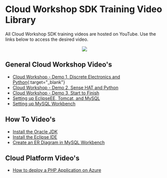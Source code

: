 **Cloud Workshop SDK Training Video Library**
==================
All Cloud Workshop SDK training videos are hosted on YouTube. Use the links below to access the desired video.

<p align="center">
	<img src="https://github.com/markreha/cloudworkshop/raw/master/sdk/docs/architecture/images/dilbert.gif" />
</p>

General Cloud Workshop Video's
--------
* [Cloud Workshop - Demo 1, Discrete Electronics and Python](https://youtu.be/9LfZDMIIJQw){:target="_blank"}
* [Cloud Workshop - Demo 2, Sense HAT and Python](https://youtu.be/7BcrK2IkN4w)
* [Cloud Workshop - Demo 3, Start to Finish](https://youtu.be/gtfq57eYa7E)
* [Setting up EclipseEE, Tomcat, and MySQL](https://youtu.be/OPoDh4BaPBo)
* [Setting up MySQL Workbench](https://youtu.be/l8MFlvPn19o)

How To Video's
--------
* [Install the Oracle JDK](https://youtu.be/I08V0E5qi0o)
* [Install the Eclipse IDE](https://youtu.be/cf8GoFr0QE0)
* [Create an ER Diagram in MySQL Workbench](https://youtu.be/V7Un8NXAF0E)

Cloud Platform Video's
--------
* [How to deploy a PHP Application on Azure](https://youtu.be/BAbs4frlViY)
